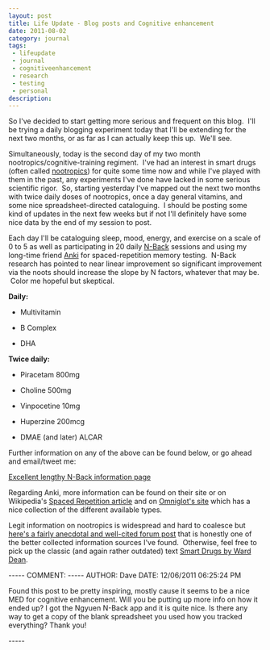 ```yaml
---
layout: post
title: Life Update - Blog posts and Cognitive enhancement
date: 2011-08-02
category: journal
tags:
 - lifeupdate
 - journal
 - cognitiveenhancement
 - research
 - testing
 - personal
description:
---
```


<p>So I've decided to start getting more serious and frequent on this blog. &nbsp;I'll be trying a daily blogging experiment today that I'll be extending for the next two months, or as far as I can actually keep this up. &nbsp;We'll see.</p>
<p>Simultaneously, today is the second day of my two month nootropics/cognitive-training regiment. &nbsp;I've had an interest in smart drugs (often called <a href="http://en.wikipedia.org/wiki/Nootropics" target="_blank">nootropics</a>) for quite some time now and while I've played with them in the past, any experiments I've done have lacked in some serious scientific rigor. &nbsp;So, starting yesterday I've mapped out the next two months with twice daily doses of nootropics, once a day general vitamins, and some nice spreadsheet-directed cataloguing. &nbsp;I should be posting some kind of updates in the next few weeks but if not I'll definitely have some nice data by the end of my session to post.</p>
<p>Each day I'll be cataloguing sleep, mood, energy, and exercise on a scale of 0 to 5 as well as participating in 20 daily <a href="http://brainworkshop.sourceforge.net/" target="_blank">N-Back</a> sessions and using my long-time friend <a href="http://ichi2.net/anki" target="_blank">Anki</a> for spaced-repetition memory testing. &nbsp;N-Back research has pointed to near linear improvement so significant improvement via the noots should increase the slope by N factors, whatever that may be. &nbsp;Color me hopeful but skeptical.</p>
<p><strong>Daily:</strong></p>
<ul>
<li>
<p>Multivitamin</p>
</li>
<li>
<p>B Complex</p>
</li>
<li>DHA</li>
</ul>
<p><strong>Twice daily:</strong></p>
<ul>
<li>
<p>Piracetam 800mg</p>
</li>
<li>
<p>Choline 500mg</p>
</li>
<li>
<p>Vinpocetine 10mg</p>
</li>
<li>
<p>Huperzine 200mcg</p>
</li>
<li>
<p>DMAE (and later) ALCAR</p>
</li>
</ul>
<p>Further information on any of the above can be found below, or go ahead and email/tweet me:</p>
<p><a href="http://www.gwern.net/DNB%20FAQ" target="_blank">Excellent lengthy N-Back information page</a></p>
<p>Regarding Anki, more information can be found on their site or on Wikipedia's <a href="http://en.wikipedia.org/wiki/Spaced_repetition">Spaced Repetition article</a>&nbsp;and on <a href="http://www.omniglot.com/language/srs.php" target="_blank">Omniglot's site</a> which has a nice collection of the different available types.</p>
<p>Legit information on nootropics is widespread and hard to coalesce but <a href="http://www.longecity.org/forum/topic/36691-ten-months-of-research-condensed-a-total-newbies-guide-to-nootropics/" target="_blank">here's a fairly anecdotal and well-cited forum post</a> that is honestly one of the better collected information sources I've found. &nbsp;Otherwise, feel free to pick up the classic (and again rather outdated) text <a href="http://www.amazon.com/Smart-Drugs-Nutrients-Intelligence-Neuroscience/dp/0941683249/ref=sr_1_4?ie=UTF8&amp;qid=1312331116&amp;sr=8-4" target="_blank">Smart Drugs by Ward Dean</a>.</p>
-----
COMMENT:
-----
AUTHOR: Dave
<!-EMAIL: leecho@gmail.com>
DATE: 12/06/2011 06:25:24 PM
<p>Found this post to be pretty inspiring, mostly cause it seems to be a nice MED for cognitive enhancement. Will you be putting up more info on how it ended up? I got the Ngyuen N-Back app and it is quite nice. Is there any way to get a copy of  the blank spreadsheet you used how you tracked everything? Thank you!</p>
-----

